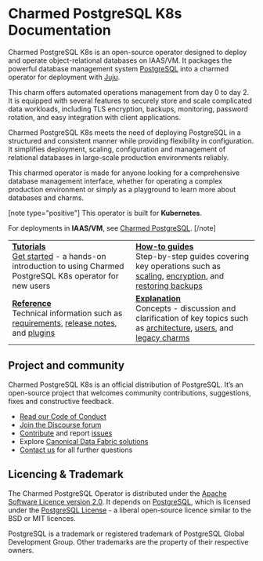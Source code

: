 # Charmed PostgreSQL K8s Documentation

Charmed PostgreSQL K8s is an open-source operator designed to deploy and operate object-relational databases on IAAS/VM. It packages the powerful database management system [PostgreSQL](https://www.postgresql.org/) into a charmed operator for deployment with [Juju](https://juju.is/docs/juju).

This charm offers automated operations management from day 0 to day 2. It is equipped with several features to securely store and scale complicated data workloads, including TLS encryption, backups, monitoring, password rotation, and easy integration with client applications.

Charmed PostgreSQL K8s meets the need of deploying PostgreSQL in a structured and consistent manner while providing flexibility in configuration. It simplifies deployment, scaling, configuration and management of relational databases in large-scale production environments reliably.
 
This charmed operator is made for anyone looking for a comprehensive database management interface, whether for operating a complex production environment or simply as a playground to learn more about databases and charms.

[note type="positive"]
This operator is built for **Kubernetes**.

For deployments in **IAAS/VM**, see  [Charmed PostgreSQL](https://charmhub.io/postgresql).
[/note]

<!--
This modern "Charmed PostgreSQL K8s" operator (in channel `14/stable`) is a new "[Charmed SDK](https://juju.is/docs/sdk)"-based charm that replaces the legacy "[Reactive](https://juju.is/docs/sdk/charm-taxonomy#heading--reactive)"-based charm (in channel `latest/stable`).<br/>Read more about [legacy charms here](/t/11013).
-->

| | |
|--|--|
|  [**Tutorials**](/t/9296)</br>  [Get started](/t/9296) - a hands-on introduction to using Charmed PostgreSQL K8s operator for new users </br> |  [**How-to guides**](/t/9592) </br> Step-by-step guides covering key operations such as [scaling](/t/9592), [encryption](/t/9593), and [restoring backups](/t/9597) |
| [**Reference**](/t/13976) </br> Technical information such as [requirements](/t/11744), [release notes](/t/11872), and [plugins](/t/10945) | [**Explanation**](/t/11856) </br> Concepts - discussion and clarification of key topics such as [architecture](/t/11856), [users](/t/10843), and [legacy charms](/t/11013)|

## Project and community
Charmed PostgreSQL K8s is an official distribution of PostgreSQL. It’s an open-source project that welcomes community contributions, suggestions, fixes and constructive feedback.
- [Read our Code of Conduct](https://ubuntu.com/community/code-of-conduct)
- [Join the Discourse forum](https://discourse.charmhub.io/tag/postgresql)
- [Contribute](https://github.com/canonical/postgresql-k8s-operator/blob/main/CONTRIBUTING.md) and report [issues](https://github.com/canonical/postgresql-operator/issues/new/choose)
- Explore [Canonical Data Fabric solutions](https://canonical.com/data)
- [Contact us](/t/11852) for all further questions

## Licencing & Trademark
The Charmed PostgreSQL Operator is distributed under the [Apache Software Licence version 2.0](https://github.com/canonical/postgresql-operator/blob/main/LICENSE). It depends on [PostgreSQL](https://www.postgresql.org/ftp/source/), which is licensed under the [PostgreSQL License](https://www.postgresql.org/about/licence/) - a liberal open-source licence similar to the BSD or MIT licences.

PostgreSQL is a trademark or registered trademark of PostgreSQL Global Development Group. Other trademarks are the property of their respective owners.
